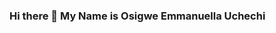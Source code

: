 ### Hi there 👋 My Name is Osigwe Emmanuella Uchechi

<!Am an a Data Analyst in training and a chef(crowned myself one), passionate about solving issues with data.
**mhizshona/mhizshona** is a ✨ _special_ ✨ repository because its `README.md` (this file) appears on your GitHub profile.

Here are some ideas to get you started:

- 🔭 I’m currently working on improving my skills as an Analyst
- 🌱 I’m currently learning Data Analysis
- 👯 I’m looking to collaborate on with other learners and mentors to progress in my journey
- 🤔 I’m looking for help with data issues
- 💬 Ask me about my next cooking video
- 📫 How to reach me:twitter @Mhizshona1
- ⚡ Fun fact: i love watching korean movies, am a food explorer , i also make cooking vidoes when am chanced.
-->
